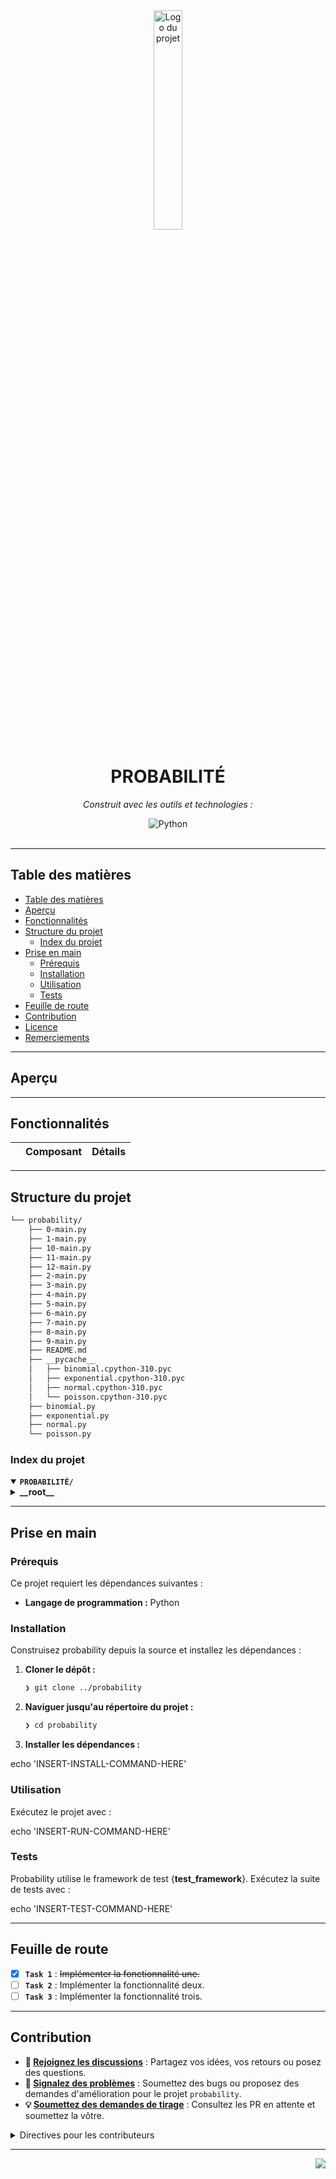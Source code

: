<div id="top">

<!-- HEADER STYLE: CLASSIC -->
<div align="center">

<img src="readmeai/assets/logos/purple.svg" width="30%" style="position: relative; top: 0; right: 0;" alt="Logo du projet"/>

# PROBABILITÉ

<em></em>

<!-- BADGES -->
<!-- dépôt local, pas de badges de métadonnées. -->

<em>Construit avec les outils et technologies :</em>

<img src="https://img.shields.io/badge/Python-3776AB.svg?style=default&logo=Python&logoColor=white" alt="Python">

</div>
<br>

---

## Table des matières

- [Table des matières](#table-des-mati%C3%A8res)
- [Aperçu](#aper%C3%A7u)
- [Fonctionnalités](#fonctionnalit%C3%A9s)
- [Structure du projet](#structure-du-projet)
  - [Index du projet](#index-du-projet)
- [Prise en main](#prise-en-main)
  - [Prérequis](#pr%C3%A9requis)
  - [Installation](#installation)
  - [Utilisation](#utilisation)
  - [Tests](#tests)
- [Feuille de route](#feuille-de-route)
- [Contribution](#contribution)
- [Licence](#licence)
- [Remerciements](#remerciements)

---

## Aperçu

---

## Fonctionnalités

|     | Composant | Détails |
| :-- | :-------- | :------ |

---

## Structure du projet

```sh
└── probability/
	├── 0-main.py
	├── 1-main.py
	├── 10-main.py
	├── 11-main.py
	├── 12-main.py
	├── 2-main.py
	├── 3-main.py
	├── 4-main.py
	├── 5-main.py
	├── 6-main.py
	├── 7-main.py
	├── 8-main.py
	├── 9-main.py
	├── README.md
	├── __pycache__
	│   ├── binomial.cpython-310.pyc
	│   ├── exponential.cpython-310.pyc
	│   ├── normal.cpython-310.pyc
	│   └── poisson.cpython-310.pyc
	├── binomial.py
	├── exponential.py
	├── normal.py
	└── poisson.py
```

### Index du projet

<details open>
	<summary><b><code>PROBABILITÉ/</code></b></summary>
	<!-- __root__ Submodule -->
	<details>
		<summary><b>__root__</b></summary>
		<blockquote>
			<div class='directory-path' style='padding: 8px 0; color: #666;'>
				<code><b>⦿ __root__</b></code>
			<table style='width: 100%; border-collapse: collapse;'>
			<thead>
				<tr style='background-color: #f8f9fa;'>
					<th style='width: 30%; text-align: left; padding: 8px;'>Nom du fichier</th>
					<th style='text-align: left; padding: 8px;'>Résumé</th>
				</tr>
			</thead>
				<tr style='border-bottom: 1px solid #eee;'>
					<td style='padding: 8px;'><b><a href='/root/Projets_holberton/holbertonschool-machine_learning/math/probability/blob/master/binomial.py'>binomial.py</a></b></td>
					<td style='padding: 8px;'>Implémente un modèle de distribution binomiale pour calculer la probabilité de succès dans des essais indépendants<br>- Fournit des méthodes pour calculer la fonction de masse de probabilité (PMF) et la fonction de répartition cumulative (CDF)<br>- Prend en charge l'initialisation avec des paramètres spécifiés ou l'estimation à partir d'échantillons de données.</td>
				</tr>
				<tr style='border-bottom: 1px solid #eee;'>
					<td style='padding: 8px;'><b><a href='/root/Projets_holberton/holbertonschool-machine_learning/math/probability/blob/master/poisson.py'>poisson.py</a></b></td>
					<td style='padding: 8px;'>Implémente une classe de distribution de Poisson pour modéliser la probabilité d'événements sur des intervalles fixes<br>- Prend en charge l'estimation des paramètres à partir des données d'entrée ou par spécification directe<br>- Calcule la fonction de masse de probabilité (PMF) et la fonction de répartition cumulative (CDF) pour l'analyse statistique<br>- Utile pour la modélisation probabiliste dans des scénarios avec des taux moyens d'événements connus.</td>
				</tr>
				<tr style='border-bottom: 1px solid #eee;'>
					<td style='padding: 8px;'><b><a href='/root/Projets_holberton/holbertonschool-machine_learning/math/probability/blob/master/11-main.py'>11-main.py</a></b></td>
					<td style='padding: 8px;'>Démontre l'utilisation de la classe Binomial en l'instanciant avec des données d'exemple et des paramètres explicites<br>- Illustre le calcul de la fonction de masse de probabilité (PMF) à une valeur spécifique, démontrant ainsi la capacité de la bibliothèque à modéliser et analyser efficacement les distributions binomiales.</td>
				</tr>
				<tr style='border-bottom: 1px solid #eee;'>
					<td style='padding: 8px;'><b><a href='/root/Projets_holberton/holbertonschool-machine_learning/math/probability/blob/master/exponential.py'>exponential.py</a></b></td>
					<td style='padding: 8px;'>Modélise une distribution exponentielle pour analyser les intervalles de temps entre des événements survenant à un taux constant<br>- Estime les paramètres à partir des données ou d'une entrée directe<br>- Calcule la fonction de densité de probabilité (PDF) et la fonction de répartition cumulative (CDF) pour l'analyse du timing des événements<br>- Fournit des outils statistiques pour modéliser les probabilités d'événements rares dans diverses applications.</td>
				</tr>
				<tr style='border-bottom: 1px solid #eee;'>
					<td style='padding: 8px;'><b><a href='/root/Projets_holberton/holbertonschool-machine_learning/math/probability/blob/master/5-main.py'>5-main.py</a></b></td>
					<td style='padding: 8px;'>Démontre l'utilisation de la classe Exponential en créant des instances à partir de données d'exemple et d'un paramètre lambda spécifié<br>- Calcule et compare les valeurs de la fonction de répartition cumulative (CDF) à un point donné pour illustrer la fonctionnalité.</td>
				</tr>
				<tr style='border-bottom: 1px solid #eee;'>
					<td style='padding: 8px;'><b><a href='/root/Projets_holberton/holbertonschool-machine_learning/math/probability/blob/master/8-main.py'>8-main.py</a></b></td>
					<td style='padding: 8px;'>Démontre la fonctionnalité de l'implémentation de la distribution Normale en calculant la densité de probabilité (PDF) à une valeur spécifique (90)<br>- Compare les résultats obtenus avec des données réelles et des paramètres théoriques, montrant comment la classe Normal gère différentes entrées et valide son exactitude<br>- Sert d'exemple pour aider les utilisateurs à comprendre et appliquer une logique similaire dans leurs flux de travail.</td>
				</tr>
				<tr style='border-bottom: 1px solid #eee;'>
					<td style='padding: 8px;'><b><a href='/root/Projets_holberton/holbertonschool-machine_learning/math/probability/blob/master/4-main.py'>4-main.py</a></b></td>
					<td style='padding: 8px;'>Démontre l'utilisation de la classe Exponential en générant des données exponentielles<br>- Crée des instances à partir de données et avec un paramètre lambda, puis calcule les valeurs de la fonction de densité de probabilité (PDF)<br>- Fournit des exemples pratiques pour comprendre et appliquer les concepts de distribution exponentielle dans l'analyse statistique.</td>
				</tr>
				<tr style='border-bottom: 1px solid #eee;'>
					<td style='padding: 8px;'><b><a href='/root/Projets_holberton/holbertonschool-machine_learning/math/probability/blob/master/6-main.py'>6-main.py</a></b></td>
					<td style='padding: 8px;'>Démontre l'utilisation de la classe Normal en créant des instances soit à partir de données d'exemple, soit à partir de paramètres spécifiés<br>- Calcule et affiche des mesures statistiques telles que la moyenne et l'écart type pour illustrer les propriétés de la distribution<br>- Fournit des exemples clairs pour travailler avec les distributions normales dans le cadre du projet.</td>
				</tr>
				<tr style='border-bottom: 1px solid #eee;'>
					<td style='padding: 8px;'><b><a href='/root/Projets_holberton/holbertonschool-machine_learning/math/probability/blob/master/1-main.py'>1-main.py</a></b></td>
					<td style='padding: 8px;'>Démontre la fonctionnalité de la classe Poisson en utilisant des données d'exemple et une valeur lambda spécifiée<br>- Calcule la fonction de masse de probabilité (PMF) pour illustrer le comportement de la distribution dans des scénarios pratiques.</td>
				</tr>
				<tr style='border-bottom: 1px solid #eee;'>
					<td style='padding: 8px;'><b><a href='/root/Projets_holberton/holbertonschool-machine_learning/math/probability/blob/master/0-main.py'>0-main.py</a></b></td>
					<td style='padding: 8px;'>Démontre l'utilisation de la classe Poisson en créant deux instances : l'une à partir de données générées pour estimer λ et l'autre avec une valeur λ spécifiée<br>- Illustre la méthode d'accès au paramètre estimé, mettant en avant la flexibilité de la classe pour différents scénarios.</td>
				</tr>
				<tr style='border-bottom: 1px solid #eee;'>
					<td style='padding: 8px;'><b><a href='/root/Projets_holberton/holbertonschool-machine_learning/math/probability/blob/master/3-main.py'>3-main.py</a></b></td>
					<td style='padding: 8px;'>Démontre la création et l'utilisation d'objets Exponential en les instanciant avec des données générées et des paramètres spécifiés<br>- Met en évidence l'utilisation de ces objets dans le code pour modéliser des distributions exponentielles, illustrant ainsi leur intégration dans la fonctionnalité du projet.</td>
				</tr>
				<tr style='border-bottom: 1px solid #eee;'>
					<td style='padding: 8px;'><b><a href='/root/Projets_holberton/holbertonschool-machine_learning/math/probability/blob/master/2-main.py'>2-main.py</a></b></td>
					<td style='padding: 8px;'>Démontre la fonctionnalité de la distribution de Poisson en créant des instances à partir de données d'exemple et de valeurs théoriques de lambda<br>- Compare les calculs de la fonction de répartition cumulative (CDF) pour valider l'exactitude de l'implémentation<br>- Offre des exemples clairs d'utilisation pratique dans l'analyse statistique.</td>
				</tr>
				<tr style='border-bottom: 1px solid #eee;'>
					<td style='padding: 8px;'><b><a href='/root/Projets_holberton/holbertonschool-machine_learning/math/probability/blob/master/normal.py'>normal.py</a></b></td>
					<td style='padding: 8px;'>Modélise des distributions normales en calculant des mesures statistiques clés telles que les scores z, les valeurs x, la fonction de densité de probabilité (PDF), la fonction de répartition cumulative (CDF) et des approximations de la fonction d'erreur<br>- Permet une analyse probabiliste et une modélisation statistique pour diverses applications nécessitant des calculs sur la distribution normale.</td>
				</tr>
				<tr style='border-bottom: 1px solid #eee;'>
					<td style='padding: 8px;'><b><a href='/root/Projets_holberton/holbertonschool-machine_learning/math/probability/blob/master/7-main.py'>7-main.py</a></b></td>
					<td style='padding: 8px;'>Démontre l'utilisation de la classe Normal en créant des instances à partir de données d'exemple et de paramètres explicites<br>- Calcule et affiche des scores z ainsi que des valeurs x pour des entrées données, illustrant ainsi la fonctionnalité de la distribution normale selon différentes méthodes d'initialisation.</td>
				</tr>
				<tr style='border-bottom: 1px solid #eee;'>
					<td style='padding: 8px;'><b><a href='/root/Projets_holberton/holbertonschool-machine_learning/math/probability/blob/master/10-main.py'>10-main.py</a></b></td>
					<td style='padding: 8px;'>Démontre la fonctionnalité de la classe Binomial en créant des instances à partir de données d'exemple et de paramètres spécifiés<br>- Met en évidence la manière dont n et p sont calculés pour les distributions binomiales.</td>
				</tr>
				<tr style='border-bottom: 1px solid #eee;'>
					<td style='padding: 8px;'><b><a href='/root/Projets_holberton/holbertonschool-machine_learning/math/probability/blob/master/9-main.py'>9-main.py</a></b></td>
					<td style='padding: 8px;'>Démontre l'implémentation de la distribution normale en calculant la fonction de répartition cumulative (CDF) pour des distributions dérivées de données et définies par des paramètres<br>- Illustre l'utilisation pratique de la classe Normal pour évaluer les probabilités à des points spécifiques, montrant son applicabilité dans des scénarios d'analyse statistique.</td>
				</tr>
				<tr>
					<td style='padding: 8px;'><b><a href='/root/Projets_holberton/holbertonschool-machine_learning/math/probability/blob/master/12-main.py'>12-main.py</a></b></td>
					<td style='padding: 8px;'>Démontre l'implémentation de la classe Binomial en ajustant des données d'exemple ou en spécifiant des paramètres<br>- Calcule et affiche la fonction de répartition cumulative à 30, illustrant ainsi son utilisation pour des distributions binomiales empiriques et théoriques.</td>
				</tr>
			</table>
		</blockquote>
	</details>
</details>

---

## Prise en main

### Prérequis

Ce projet requiert les dépendances suivantes :

- **Langage de programmation :** Python

### Installation

Construisez probability depuis la source et installez les dépendances :

1. **Cloner le dépôt :**

   ```sh
   ❯ git clone ../probability
   ```

2. **Naviguer jusqu'au répertoire du projet :**

   ```sh
   ❯ cd probability
   ```

3. **Installer les dépendances :**

echo 'INSERT-INSTALL-COMMAND-HERE'

### Utilisation

Exécutez le projet avec :

echo 'INSERT-RUN-COMMAND-HERE'

### Tests

Probability utilise le framework de test {**test_framework**}. Exécutez la suite de tests avec :

echo 'INSERT-TEST-COMMAND-HERE'

---

## Feuille de route

- [x] **`Task 1`** : <strike>Implémenter la fonctionnalité une.</strike>
- [ ] **`Task 2`** : Implémenter la fonctionnalité deux.
- [ ] **`Task 3`** : Implémenter la fonctionnalité trois.

---

## Contribution

- **💬 [Rejoignez les discussions](https://LOCAL/math/probability/discussions)** : Partagez vos idées, vos retours ou posez des questions.
- **🐛 [Signalez des problèmes](https://LOCAL/math/probability/issues)** : Soumettez des bugs ou proposez des demandes d'amélioration pour le projet `probability`.
- **💡 [Soumettez des demandes de tirage](https://LOCAL/math/probability/blob/main/CONTRIBUTING.md)** : Consultez les PR en attente et soumettez la vôtre.

<details closed>
<summary>Directives pour les contributeurs</summary>

1. **Forkez le dépôt** : Commencez par forker le dépôt du projet vers votre compte LOCAL.
2. **Clonez localement** : Clonez le dépôt forqué sur votre machine locale avec un client git.
   ```sh
   git clone /root/Projets_holberton/holbertonschool-machine_learning/math/probability
   ```
3. **Créez une nouvelle branche** : Travaillez toujours sur une nouvelle branche, en lui donnant un nom descriptif.
   ```sh
   git checkout -b nouvelle-fonctionnalite-x
   ```
4. **Apportez vos modifications** : Développez et testez vos modifications en local.
5. **Validez vos modifications** : Effectuez un commit avec un message clair décrivant vos mises à jour.
   ```sh
   git commit -m 'Implémentation de la fonctionnalité x.'
   ```
6. **Poussez vers LOCAL** : Poussez vos modifications sur votre dépôt forqué.
   ```sh
   git push origin nouvelle-fonctionnalite-x
   ```
7. **Soumettez une demande de tirage** : Créez une PR contre le dépôt original en expliquant clairement les changements et leurs motivations.
8. **Revue** : Une fois votre PR revue et approuvée, elle sera fusionnée dans la branche principale. Félicitations pour votre contribution !
</details>

---

<div align="right">

[![][back-to-top]](#top)

</div>

[back-to-top]: https://img.shields.io/badge/-BACK_TO_TOP-151515?style=flat-square
